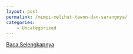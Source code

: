```yaml
---
layout: post
permalink: /mimpi-melihat-tawon-dan-sarangnya/
categories:
    - Uncategorized
---
```


[Baca Selengkapnya](/10)